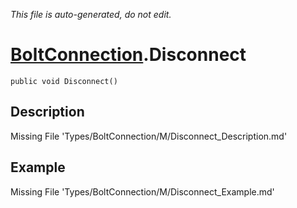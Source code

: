 *This file is auto-generated, do not edit.*

# [BoltConnection](Types/BoltConnection.md).Disconnect
`public void Disconnect()`
## Description
Missing File 'Types/BoltConnection/M/Disconnect_Description.md'
## Example
Missing File 'Types/BoltConnection/M/Disconnect_Example.md'
